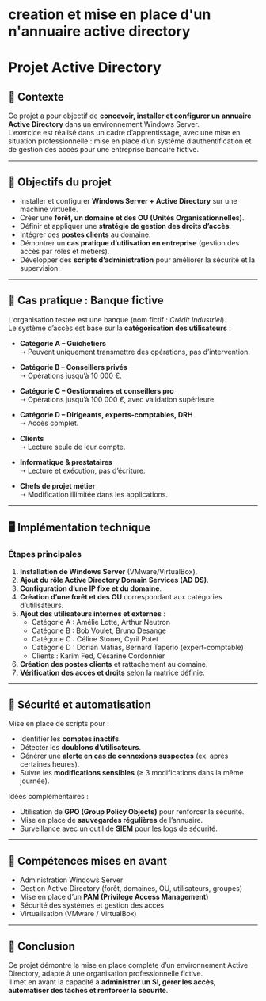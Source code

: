 # creation et mise en place d'un n'annuaire active directory


# Projet Active Directory

## 📌 Contexte
Ce projet a pour objectif de **concevoir, installer et configurer un annuaire Active Directory** dans un environnement Windows Server.  
L’exercice est réalisé dans un cadre d’apprentissage, avec une mise en situation professionnelle : mise en place d’un système d’authentification et de gestion des accès pour une entreprise bancaire fictive.

---

## 🎯 Objectifs du projet
- Installer et configurer **Windows Server + Active Directory** sur une machine virtuelle.
- Créer une **forêt, un domaine et des OU (Unités Organisationnelles)**.
- Définir et appliquer une **stratégie de gestion des droits d’accès**.
- Intégrer des **postes clients** au domaine.
- Démontrer un **cas pratique d’utilisation en entreprise** (gestion des accès par rôles et métiers).
- Développer des **scripts d’administration** pour améliorer la sécurité et la supervision.

---

## 🏦 Cas pratique : Banque fictive
L’organisation testée est une banque (nom fictif : *Crédit Industriel*).  
Le système d’accès est basé sur la **catégorisation des utilisateurs** :

- **Catégorie A – Guichetiers**  
  ➝ Peuvent uniquement transmettre des opérations, pas d’intervention.  

- **Catégorie B – Conseillers privés**  
  ➝ Opérations jusqu’à 10 000 €.  

- **Catégorie C – Gestionnaires et conseillers pro**  
  ➝ Opérations jusqu’à 100 000 €, avec validation supérieure.  

- **Catégorie D – Dirigeants, experts-comptables, DRH**  
  ➝ Accès complet.  

- **Clients**  
  ➝ Lecture seule de leur compte.  

- **Informatique & prestataires**  
  ➝ Lecture et exécution, pas d’écriture.  

- **Chefs de projet métier**  
  ➝ Modification illimitée dans les applications.

---

## 🖥️ Implémentation technique
### Étapes principales
1. **Installation de Windows Server** (VMware/VirtualBox).  
2. **Ajout du rôle Active Directory Domain Services (AD DS)**.  
3. **Configuration d’une IP fixe et du domaine**.  
4. **Création d’une forêt et des OU** correspondant aux catégories d’utilisateurs.  
5. **Ajout des utilisateurs internes et externes** :
   - Catégorie A : Amélie Lotte, Arthur Neutron
   - Catégorie B : Bob Voulet, Bruno Desange
   - Catégorie C : Céline Stoner, Cyril Potet
   - Catégorie D : Dorian Matias, Bernard Taperio (expert-comptable)
   - Clients : Karim Fed, Césarine Cordonnier
6. **Création des postes clients** et rattachement au domaine.  
7. **Vérification des accès et droits** selon la matrice définie.  

---

## 🔐 Sécurité et automatisation
Mise en place de scripts pour :  
- Identifier les **comptes inactifs**.  
- Détecter les **doublons d’utilisateurs**.  
- Générer une **alerte en cas de connexions suspectes** (ex. après certaines heures).  
- Suivre les **modifications sensibles** (≥ 3 modifications dans la même journée).  

Idées complémentaires :  
- Utilisation de **GPO (Group Policy Objects)** pour renforcer la sécurité.  
- Mise en place de **sauvegardes régulières** de l’annuaire.  
- Surveillance avec un outil de **SIEM** pour les logs de sécurité.  

---

## 📂 Compétences mises en avant
- Administration Windows Server  
- Gestion Active Directory (forêt, domaines, OU, utilisateurs, groupes)  
- Mise en place d’un **PAM (Privilege Access Management)**  
- Sécurité des systèmes et gestion des accès  
- Virtualisation (VMware / VirtualBox)  

---

## 🚀 Conclusion
Ce projet démontre la mise en place complète d’un environnement Active Directory, adapté à une organisation professionnelle fictive.  
Il met en avant la capacité à **administrer un SI, gérer les accès, automatiser des tâches et renforcer la sécurité**.

